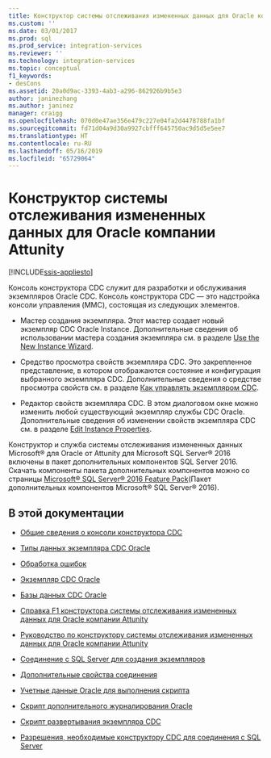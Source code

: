 ```yaml
---
title: Конструктор системы отслеживания измененных данных для Oracle компании Attunity | Документы Майкрософт
ms.custom: ''
ms.date: 03/01/2017
ms.prod: sql
ms.prod_service: integration-services
ms.reviewer: ''
ms.technology: integration-services
ms.topic: conceptual
f1_keywords:
- desCons
ms.assetid: 20a0d9ac-3393-4ab3-a296-862926b9b5e3
author: janinezhang
ms.author: janinez
manager: craigg
ms.openlocfilehash: 070d0e47ae356e479c227e04fa2d4478788fa1bf
ms.sourcegitcommit: fd71d04a9d30a9927cbfff645750ac9d5d5e5ee7
ms.translationtype: HT
ms.contentlocale: ru-RU
ms.lasthandoff: 05/16/2019
ms.locfileid: "65729064"
---
```

# <a name="change-data-capture-designer-for-oracle-by-attunity"></a>Конструктор системы отслеживания измененных данных для Oracle компании Attunity

[!INCLUDE[ssis-appliesto](../../includes/ssis-appliesto-ssvrpluslinux-asdb-asdw-xxx.md)]


  Консоль конструктора CDC служит для разработки и обслуживания экземпляров Oracle CDC. Консоль конструктора CDC ― это надстройка консоли управления (MMC), состоящая из следующих элементов.  
  
-   Мастер создания экземпляра. Этот мастер создает новый экземпляр CDC Oracle Instance. Дополнительные сведения об использовании мастера создания экземпляра см. в разделе [Use the New Instance Wizard](../../integration-services/change-data-capture/use-the-new-instance-wizard.md).  
  
-   Средство просмотра свойств экземпляра CDC. Это закрепленное представление, в котором отображаются состояние и конфигурация выбранного экземпляра CDC. Дополнительные сведения о средстве просмотра свойств см. в разделе [Как управлять экземпляром CDC](../../integration-services/change-data-capture/how-to-manage-a-cdc-instance.md).  
  
-   Редактор свойств экземпляра CDC. В этом диалоговом окне можно изменить любой существующий экземпляр службы CDC Oracle. Дополнительные сведения об изменении свойств экземпляра CDC см. в разделе [Edit Instance Properties](../../integration-services/change-data-capture/edit-instance-properties.md).  
  
 Конструктор и служба системы отслеживания измененных данных Microsoft® для Oracle от Attunity для Microsoft SQL Server® 2016 включены в пакет дополнительных компонентов SQL Server 2016. Скачать компоненты пакета дополнительных компонентов можно со страницы [Microsoft® SQL Server® 2016 Feature Pack](https://go.microsoft.com/fwlink/?LinkId=746297)(Пакет дополнительных компонентов Microsoft® SQL Server® 2016).  
  
## <a name="in-this-documentation"></a>В этой документации  
  
-   [Общие сведения о консоли конструктора CDC](../../integration-services/change-data-capture/the-cdc-designer-console-introduction.md)  
  
-   [Типы данных экземпляра CDC Oracle](../../integration-services/change-data-capture/oracle-cdc-instance-data-types.md)  
  
-   [Обработка ошибок](../../integration-services/change-data-capture/error-handling.md)  
  
-   [Экземпляр CDC Oracle](../../integration-services/change-data-capture/the-oracle-cdc-instance.md)  
  
-   [Базы данных CDC Oracle](../../integration-services/change-data-capture/the-oracle-cdc-databases.md)  
  
-   [Справка F1 конструктора системы отслеживания измененных данных для Oracle компании Attunity](../../integration-services/change-data-capture/change-data-capture-designer-for-oracle-by-attunity-f1-help-reference.md)  
  
-   [Руководство по конструктору системы отслеживания измененных данных для Oracle компании Attunity](../../integration-services/change-data-capture/change-data-capture-designer-for-oracle-by-attunity-how-to-guide.md)  
  
-   [Соединение с SQL Server для создания экземпляров](../../integration-services/change-data-capture/sql-server-connection-for-instance-creation.md)  
  
-   [Дополнительные свойства соединения](../../integration-services/change-data-capture/advanced-connection-properties.md)  
  
-   [Учетные данные Oracle для выполнения скрипта](../../integration-services/change-data-capture/oracle-credentials-for-running-script.md)  
  
-   [Скрипт дополнительного журналирования Oracle](../../integration-services/change-data-capture/oracle-supplemental-logging-script.md)  
  
-   [Скрипт развертывания экземпляра CDC](../../integration-services/change-data-capture/cdc-instance-deployment-script.md)  
  
-   [Разрешения, необходимые конструктору CDC для соединения с SQL Server](../../integration-services/change-data-capture/sql-server-connection-required-permissions-for-the-cdc-designer.md)  
  
  
